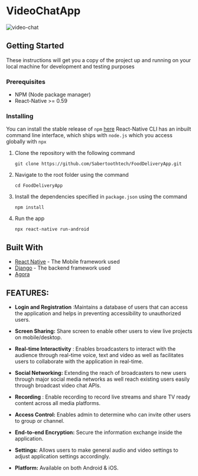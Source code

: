# VideoChatApp

![video-chat](https://user-images.githubusercontent.com/52853887/86231851-c9a6a000-bbb0-11ea-9abc-bf38a9b36554.gif)

## Getting Started

These instructions will get you a copy of the project up and running on your local machine for development and testing purposes

### Prerequisites

- NPM (Node package manager)
- React-Native >= 0.59

### Installing

You can install the stable release of `npm` [here](https://nodejs.org/en/ "NodeJS")
React-Native CLI has an inbuilt command line interface, which ships with `node.js` which you access globally with `npx`

1. Clone the repository with the following command

    `git clone https://github.com/Sabertoothtech/FoodDeliveryApp.git`

2. Navigate to the root folder using the command

    `cd FoodDeliveryApp`

3. Install the dependencies specified in `package.json` using the command

    `npm install`

4. Run the app

    `npx react-native run-android`

## Built With
* [React Native](https://reactnative.dev/docs/getting-started) - The Mobile framework used
* [Django](https://docs.djangoproject.com/en/3.0/) - The backend framework used
* [Agora](https://github.com/AgoraIO-Community/Agora-RN-Quickstart) 


## FEATURES:

- **Login and Registration** :Maintains a database of users that can access the application and helps in preventing accessibility to unauthorized users.

- **Screen Sharing:** Share screen to enable other users to view live projects on mobile/desktop.

- **Real-time Interactivity** : Enables broadcasters to interact with the audience through real-time voice, text and video as well as facilitates users to collaborate with the application in real-time.

- **Social Networking:** Extending the reach of broadcasters to new users through major social media networks as well reach existing users easily through broadcast video chat APIs.

- **Recording** : Enable recording to record live streams and share TV ready content across all media platforms.

- **Access Control:** Enables admin to determine who can invite other users to group or channel.

- **End-to-end Encryption:** Secure the information exchange inside the application.

- **Settings:** Allows users to make general audio and video settings to adjust application settings accordingly.

- **Platform:** Available on both Android & iOS.

